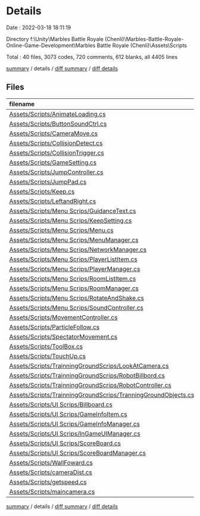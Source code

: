 # Details

Date : 2022-03-18 18:11:19

Directory f:\Unity\Marbles Battle Royale (Chenli)\Marbles-Battle-Royale-Online-Game-Development\Marbles Battle Royale (Chenli)\Assets\Scripts

Total : 40 files,  3073 codes, 720 comments, 612 blanks, all 4405 lines

[summary](results.md) / details / [diff summary](diff.md) / [diff details](diff-details.md)

## Files
| filename | language | code | comment | blank | total |
| :--- | :--- | ---: | ---: | ---: | ---: |
| [Assets/Scripts/AnimateLoading.cs](/Assets/Scripts/AnimateLoading.cs) | C# | 21 | 8 | 5 | 34 |
| [Assets/Scripts/ButtonSoundCtrl.cs](/Assets/Scripts/ButtonSoundCtrl.cs) | C# | 16 | 2 | 4 | 22 |
| [Assets/Scripts/CameraMove.cs](/Assets/Scripts/CameraMove.cs) | C# | 55 | 2 | 15 | 72 |
| [Assets/Scripts/CollisionDetect.cs](/Assets/Scripts/CollisionDetect.cs) | C# | 177 | 148 | 66 | 391 |
| [Assets/Scripts/CollisionTrigger.cs](/Assets/Scripts/CollisionTrigger.cs) | C# | 36 | 41 | 17 | 94 |
| [Assets/Scripts/GameSetting.cs](/Assets/Scripts/GameSetting.cs) | C# | 22 | 3 | 3 | 28 |
| [Assets/Scripts/JumpController.cs](/Assets/Scripts/JumpController.cs) | C# | 216 | 51 | 50 | 317 |
| [Assets/Scripts/JumpPad.cs](/Assets/Scripts/JumpPad.cs) | C# | 21 | 0 | 3 | 24 |
| [Assets/Scripts/Keep.cs](/Assets/Scripts/Keep.cs) | C# | 51 | 16 | 15 | 82 |
| [Assets/Scripts/LeftandRight.cs](/Assets/Scripts/LeftandRight.cs) | C# | 53 | 15 | 15 | 83 |
| [Assets/Scripts/Menu Scrips/GuidanceText.cs](/Assets/Scripts/Menu%20Scrips/GuidanceText.cs) | C# | 139 | 32 | 36 | 207 |
| [Assets/Scripts/Menu Scrips/KeepSetting.cs](/Assets/Scripts/Menu%20Scrips/KeepSetting.cs) | C# | 30 | 16 | 6 | 52 |
| [Assets/Scripts/Menu Scrips/Menu.cs](/Assets/Scripts/Menu%20Scrips/Menu.cs) | C# | 24 | 1 | 7 | 32 |
| [Assets/Scripts/Menu Scrips/MenuManager.cs](/Assets/Scripts/Menu%20Scrips/MenuManager.cs) | C# | 125 | 26 | 20 | 171 |
| [Assets/Scripts/Menu Scrips/NetworkManager.cs](/Assets/Scripts/Menu%20Scrips/NetworkManager.cs) | C# | 269 | 33 | 47 | 349 |
| [Assets/Scripts/Menu Scrips/PlayerListItem.cs](/Assets/Scripts/Menu%20Scrips/PlayerListItem.cs) | C# | 24 | 4 | 6 | 34 |
| [Assets/Scripts/Menu Scrips/PlayerManager.cs](/Assets/Scripts/Menu%20Scrips/PlayerManager.cs) | C# | 288 | 75 | 47 | 410 |
| [Assets/Scripts/Menu Scrips/RoomListItem.cs](/Assets/Scripts/Menu%20Scrips/RoomListItem.cs) | C# | 19 | 0 | 6 | 25 |
| [Assets/Scripts/Menu Scrips/RoomManager.cs](/Assets/Scripts/Menu%20Scrips/RoomManager.cs) | C# | 62 | 8 | 9 | 79 |
| [Assets/Scripts/Menu Scrips/RotateAndShake.cs](/Assets/Scripts/Menu%20Scrips/RotateAndShake.cs) | C# | 66 | 4 | 16 | 86 |
| [Assets/Scripts/Menu Scrips/SoundController.cs](/Assets/Scripts/Menu%20Scrips/SoundController.cs) | C# | 88 | 9 | 17 | 114 |
| [Assets/Scripts/MovementController.cs](/Assets/Scripts/MovementController.cs) | C# | 150 | 22 | 30 | 202 |
| [Assets/Scripts/ParticleFollow.cs](/Assets/Scripts/ParticleFollow.cs) | C# | 42 | 20 | 9 | 71 |
| [Assets/Scripts/SpectatorMovement.cs](/Assets/Scripts/SpectatorMovement.cs) | C# | 91 | 12 | 13 | 116 |
| [Assets/Scripts/ToolBox.cs](/Assets/Scripts/ToolBox.cs) | C# | 73 | 12 | 12 | 97 |
| [Assets/Scripts/TouchUp.cs](/Assets/Scripts/TouchUp.cs) | C# | 44 | 30 | 15 | 89 |
| [Assets/Scripts/TrainningGroundScrips/LookAtCamera.cs](/Assets/Scripts/TrainningGroundScrips/LookAtCamera.cs) | C# | 15 | 2 | 4 | 21 |
| [Assets/Scripts/TrainningGroundScrips/RobotBillbord.cs](/Assets/Scripts/TrainningGroundScrips/RobotBillbord.cs) | C# | 24 | 1 | 3 | 28 |
| [Assets/Scripts/TrainningGroundScrips/RobotController.cs](/Assets/Scripts/TrainningGroundScrips/RobotController.cs) | C# | 191 | 8 | 25 | 224 |
| [Assets/Scripts/TrainningGroundScrips/TranningGroundObjects.cs](/Assets/Scripts/TrainningGroundScrips/TranningGroundObjects.cs) | C# | 19 | 3 | 4 | 26 |
| [Assets/Scripts/UI Scrips/Billboard.cs](/Assets/Scripts/UI%20Scrips/Billboard.cs) | C# | 92 | 8 | 6 | 106 |
| [Assets/Scripts/UI Scrips/GameInfoItem.cs](/Assets/Scripts/UI%20Scrips/GameInfoItem.cs) | C# | 32 | 1 | 3 | 36 |
| [Assets/Scripts/UI Scrips/GameInfoManager.cs](/Assets/Scripts/UI%20Scrips/GameInfoManager.cs) | C# | 31 | 22 | 5 | 58 |
| [Assets/Scripts/UI Scrips/InGameUIManager.cs](/Assets/Scripts/UI%20Scrips/InGameUIManager.cs) | C# | 94 | 13 | 11 | 118 |
| [Assets/Scripts/UI Scrips/ScoreBoard.cs](/Assets/Scripts/UI%20Scrips/ScoreBoard.cs) | C# | 66 | 3 | 8 | 77 |
| [Assets/Scripts/UI Scrips/ScoreBoardManager.cs](/Assets/Scripts/UI%20Scrips/ScoreBoardManager.cs) | C# | 61 | 37 | 13 | 111 |
| [Assets/Scripts/WallFoward.cs](/Assets/Scripts/WallFoward.cs) | C# | 22 | 1 | 4 | 27 |
| [Assets/Scripts/cameraDist.cs](/Assets/Scripts/cameraDist.cs) | C# | 77 | 14 | 6 | 97 |
| [Assets/Scripts/getspeed.cs](/Assets/Scripts/getspeed.cs) | C# | 23 | 4 | 7 | 34 |
| [Assets/Scripts/maincamera.cs](/Assets/Scripts/maincamera.cs) | C# | 124 | 13 | 24 | 161 |

[summary](results.md) / details / [diff summary](diff.md) / [diff details](diff-details.md)